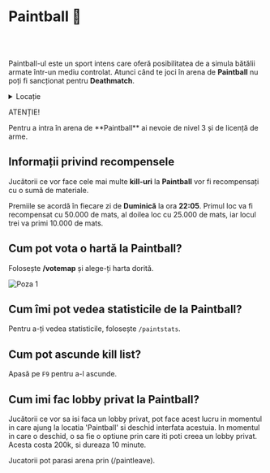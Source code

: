 # Paintball 🔫
<br><br>

Paintball-ul este un sport intens care oferă posibilitatea de a simula bătălii armate într-un mediu controlat. 
Atunci când te joci în arena de **Paintball** nu poți fi sancționat pentru **Deathmatch**.


<details class="details custom-block">
    <summary>Locație</summary>
    <p><img src="https://i.imgur.com/hmKNaUz.png" alt="Locatie"></p>
</details>


<div class="danger-container">
    <p class="title">ATENȚIE!</p>
    <p class="description">Pentru a intra în arena de **Paintball** ai nevoie de nivel 3 și de licență de arme.</p>
</div>

## Informații privind recompensele

Jucătorii ce vor face cele mai multe **kill-uri** la **Paintball** vor fi recompensați cu o sumă de materiale.

Premiile se acordă în fiecare zi de **Duminică** la ora **22:05**. Primul loc va fi recompensat cu 50.000 de mats, al doilea loc cu 25.000 de mats, iar locul trei va primi 10.000 de mats.


## Cum pot vota o hartă la Paintball?


Folosește <b>/votemap</b> și alege-ți harta dorită.

<div class="photo-container">
        <img src="https://i.imgur.com/ZG7Uots.png" alt="Poza 1">
</div>

## Cum îmi pot vedea statisticile de la Paintball?

Pentru a-ți vedea statisticile, folosește `/paintstats`.

## Cum pot ascunde kill list?
Apasă pe `F9` pentru a-l ascunde.

## Cum imi fac lobby privat la Paintball?

Jucătorii ce vor sa isi faca un lobby privat, pot face acest lucru in momentul in care ajung la locatia 'Paintball' si deschid interfata acestuia. In momentul in care o deschid, o sa fie o optiune prin care iti poti creea un lobby privat. Acesta costa 200k, si dureaza 10 minute. 

Jucatorii pot parasi arena prin (/paintleave).
